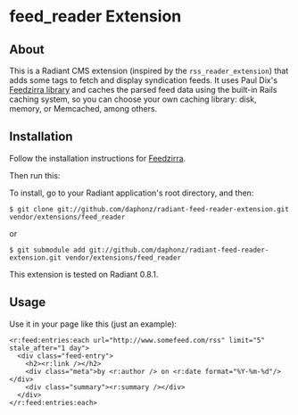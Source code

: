 feed_reader Extension
=====================

About
-----
This is a Radiant CMS extension (inspired by the `rss_reader_extension`) that adds some tags to fetch and display syndication feeds. It uses Paul Dix's [Feedzirra library][1] and caches the parsed feed data using the built-in Rails caching system, so you can choose your own caching library:  disk, memory, or Memcached, among others.

Installation
------------
Follow the installation instructions for [Feedzirra][1].

Then run this:

To install, go to your Radiant application's root directory, and then:

<pre><code>$ git clone git://github.com/daphonz/radiant-feed-reader-extension.git vendor/extensions/feed_reader </code></pre>

or

<pre><code>$ git submodule add git://github.com/daphonz/radiant-feed-reader-extension.git vendor/extensions/feed_reader</code></pre>

This extension is tested on Radiant 0.8.1.

Usage
-----

Use it in your page like this (just an example):

<pre><code>&lt;r:feed:entries:each url=&quot;http://www.somefeed.com/rss&quot; limit=&quot;5&quot; stale_after=&quot;1 day&quot;&gt;
  &lt;div class=&quot;feed-entry&quot;&gt;
    &lt;h2&gt;&lt;r:link /&gt;&lt;/h2&gt;
    &lt;div class=&quot;meta&quot;&gt;by &lt;r:author /&gt; on &lt;r:date format=&quot;%Y-%m-%d&quot;/&gt;&lt;/div&gt;
    &lt;div class=&quot;summary&quot;&gt;&lt;r:summary /&gt;&lt;/div&gt;
  &lt;/div&gt;
&lt;/r:feed:entries:each&gt;</code></pre>

[1]: http://github.com/pauldix/feedzirra
